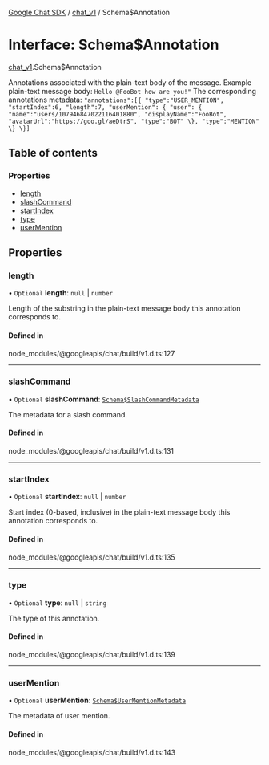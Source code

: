 [Google Chat SDK](../README.md) / [chat\_v1](../modules/chat_v1.md) / Schema$Annotation

# Interface: Schema$Annotation

[chat_v1](../modules/chat_v1.md).Schema$Annotation

Annotations associated with the plain-text body of the message. Example plain-text message body: ``` Hello @FooBot how are you!" ``` The corresponding annotations metadata: ``` "annotations":[{ "type":"USER_MENTION", "startIndex":6, "length":7, "userMention": { "user": { "name":"users/107946847022116401880", "displayName":"FooBot", "avatarUrl":"https://goo.gl/aeDtrS", "type":"BOT" \}, "type":"MENTION" \} \}] ```

## Table of contents

### Properties

- [length](chat_v1.Schema_Annotation.md#length)
- [slashCommand](chat_v1.Schema_Annotation.md#slashcommand)
- [startIndex](chat_v1.Schema_Annotation.md#startindex)
- [type](chat_v1.Schema_Annotation.md#type)
- [userMention](chat_v1.Schema_Annotation.md#usermention)

## Properties

### length

• `Optional` **length**: ``null`` \| `number`

Length of the substring in the plain-text message body this annotation corresponds to.

#### Defined in

node_modules/@googleapis/chat/build/v1.d.ts:127

___

### slashCommand

• `Optional` **slashCommand**: [`Schema$SlashCommandMetadata`](chat_v1.Schema_SlashCommandMetadata.md)

The metadata for a slash command.

#### Defined in

node_modules/@googleapis/chat/build/v1.d.ts:131

___

### startIndex

• `Optional` **startIndex**: ``null`` \| `number`

Start index (0-based, inclusive) in the plain-text message body this annotation corresponds to.

#### Defined in

node_modules/@googleapis/chat/build/v1.d.ts:135

___

### type

• `Optional` **type**: ``null`` \| `string`

The type of this annotation.

#### Defined in

node_modules/@googleapis/chat/build/v1.d.ts:139

___

### userMention

• `Optional` **userMention**: [`Schema$UserMentionMetadata`](chat_v1.Schema_UserMentionMetadata.md)

The metadata of user mention.

#### Defined in

node_modules/@googleapis/chat/build/v1.d.ts:143
